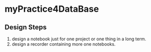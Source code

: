 # myPractice4DataBase
## Design Steps
1. design a notebook just for one project or one thing in a long term.
2. design a recorder containing more one notebooks.